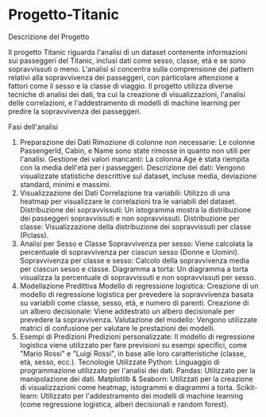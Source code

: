 # Progetto-Titanic
Descrizione del Progetto

Il progetto Titanic riguarda l'analisi di un dataset contenente informazioni sui passeggeri del Titanic, inclusi dati come sesso, classe, età e se sono sopravvissuti o meno. L'analisi si concentra sulla comprensione dei pattern relativi alla sopravvivenza dei passeggeri, con particolare attenzione a fattori come il sesso e la classe di viaggio. Il progetto utilizza diverse tecniche di analisi dei dati, tra cui la creazione di visualizzazioni, l'analisi delle correlazioni, e l'addestramento di modelli di machine learning per predire la sopravvivenza dei passeggeri.

Fasi dell'analisi
1. Preparazione dei Dati
Rimozione di colonne non necessarie: Le colonne PassengerId, Cabin, e Name sono state rimosse in quanto non utili per l'analisi.
Gestione dei valori mancanti: La colonna Age è stata riempita con la media dell'età per i passeggeri.
Descrizione dei dati: Vengono visualizzate statistiche descrittive sul dataset, incluse media, deviazione standard, minimi e massimi.
2. Visualizzazione dei Dati
Correlazione tra variabili: Utilizzo di una heatmap per visualizzare le correlazioni tra le variabili del dataset.
Distribuzione dei sopravvissuti: Un istogramma mostra la distribuzione dei passeggeri sopravvissuti e non sopravvissuti.
Distribuzione per classe: Visualizzazione della distribuzione dei sopravvissuti per classe (Pclass).
3. Analisi per Sesso e Classe
Sopravvivenza per sesso: Viene calcolata la percentuale di sopravvivenza per ciascun sesso (Donne e Uomini).
Sopravvivenza per classe e sesso: Calcolo della sopravvivenza media per ciascun sesso e classe.
Diagramma a torta: Un diagramma a torta visualizza la percentuale di sopravvissuti e non sopravvissuti per sesso.
4. Modellazione Predittiva
Modello di regressione logistica: Creazione di un modello di regressione logistica per prevedere la sopravvivenza basata su variabili come classe, sesso, età, e numero di parenti.
Creazione di un albero decisionale: Viene addestrato un albero decisionale per prevedere la sopravvivenza.
Valutazione del modello: Vengono utilizzate matrici di confusione per valutare le prestazioni dei modelli.
5. Esempi di Predizioni
Predizioni personalizzate: Il modello di regressione logistica viene utilizzato per fare previsioni su esempi specifici, come "Mario Rossi" e "Luigi Rossi", in base alle loro caratteristiche (classe, età, sesso, ecc.).
Tecnologie Utilizzate
Python: Linguaggio di programmazione utilizzato per l'analisi dei dati.
Pandas: Utilizzato per la manipolazione dei dati.
Matplotlib & Seaborn: Utilizzati per la creazione di visualizzazioni come heatmap, istogrammi e diagrammi a torta.
Scikit-learn: Utilizzato per l'addestramento dei modelli di machine learning (come regressione logistica, alberi decisionali e random forest).
